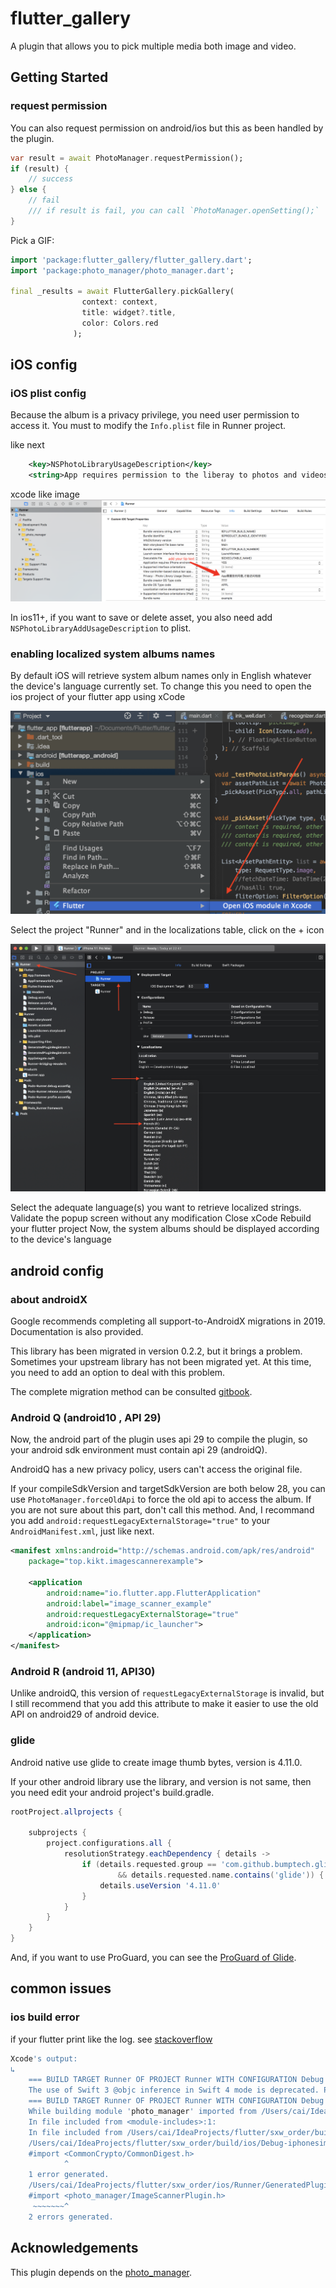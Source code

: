 # flutter_gallery

A plugin that allows you to pick multiple media both image and video.

## Getting Started

### request permission

You can also request permission on android/ios but this as been handled by the plugin.

```dart
var result = await PhotoManager.requestPermission();
if (result) {
    // success
} else {
    // fail
    /// if result is fail, you can call `PhotoManager.openSetting();`  to open android/ios applicaton's setting to get permission
}
```

Pick a GIF:

```dart
import 'package:flutter_gallery/flutter_gallery.dart';
import 'package:photo_manager/photo_manager.dart';

final _results = await FlutterGallery.pickGallery(
                context: context,
                title: widget?.title,
                color: Colors.red
              );
```

## iOS config

### iOS plist config

Because the album is a privacy privilege, you need user permission to access it. You must to modify the `Info.plist` file in Runner project.

like next

```xml
    <key>NSPhotoLibraryUsageDescription</key>
    <string>App requires permission to the liberay to photos and videos</string>
```

xcode like image
![in xcode](https://raw.githubusercontent.com/CaiJingLong/some_asset/master/flutter_photo2.png)

In ios11+, if you want to save or delete asset, you also need add `NSPhotoLibraryAddUsageDescription` to plist.

### enabling localized system albums names

By default iOS will retrieve system album names only in English whatever the device's language currently set.
To change this you need to open the ios project of your flutter app using xCode

![in xcode](https://raw.githubusercontent.com/CaiJingLong/some_asset/master/iosFlutterProjectEditinginXcode.png)

Select the project "Runner" and in the localizations table, click on the + icon

![in xcode](https://raw.githubusercontent.com/CaiJingLong/some_asset/master/iosFlutterAddLocalization.png)

Select the adequate language(s) you want to retrieve localized strings.
Validate the popup screen without any modification
Close xCode
Rebuild your flutter project
Now, the system albums should be displayed according to the device's language


## android config

### about androidX

Google recommends completing all support-to-AndroidX migrations in 2019. Documentation is also provided.

This library has been migrated in version 0.2.2, but it brings a problem. Sometimes your upstream library has not been migrated yet. At this time, you need to add an option to deal with this problem.

The complete migration method can be consulted [gitbook](https://caijinglong.gitbooks.io/migrate-flutter-to-androidx/content/).

### Android Q (android10 , API 29)

Now, the android part of the plugin uses api 29 to compile the plugin, so your android sdk environment must contain api 29 (androidQ).

AndroidQ has a new privacy policy, users can't access the original file.

If your compileSdkVersion and targetSdkVersion are both below 28, you can use `PhotoManager.forceOldApi` to force the old api to access the album. If you are not sure about this part, don't call this method. And, I recommand you add `android:requestLegacyExternalStorage="true"` to your `AndroidManifest.xml`, just like next.

```xml
<manifest xmlns:android="http://schemas.android.com/apk/res/android"
    package="top.kikt.imagescannerexample">

    <application
        android:name="io.flutter.app.FlutterApplication"
        android:label="image_scanner_example"
        android:requestLegacyExternalStorage="true"
        android:icon="@mipmap/ic_launcher">
    </application>
</manifest>

```

### Android R (android 11, API30)

Unlike androidQ, this version of `requestLegacyExternalStorage` is invalid, but I still recommend that you add this attribute to make it easier to use the old API on android29 of android device.

### glide

Android native use glide to create image thumb bytes, version is 4.11.0.

If your other android library use the library, and version is not same, then you need edit your android project's build.gradle.

```gradle
rootProject.allprojects {

    subprojects {
        project.configurations.all {
            resolutionStrategy.eachDependency { details ->
                if (details.requested.group == 'com.github.bumptech.glide'
                        && details.requested.name.contains('glide')) {
                    details.useVersion '4.11.0'
                }
            }
        }
    }
}
```

And, if you want to use ProGuard, you can see the [ProGuard of Glide](https://github.com/bumptech/glide#proguard).

## common issues

### ios build error

if your flutter print like the log. see [stackoverflow](https://stackoverflow.com/questions/27776497/include-of-non-modular-header-inside-framework-module)

```bash
Xcode's output:
↳
    === BUILD TARGET Runner OF PROJECT Runner WITH CONFIGURATION Debug ===
    The use of Swift 3 @objc inference in Swift 4 mode is deprecated. Please address deprecated @objc inference warnings, test your code with “Use of deprecated Swift 3 @objc inference” logging enabled, and then disable inference by changing the "Swift 3 @objc Inference" build setting to "Default" for the "Runner" target.
    === BUILD TARGET Runner OF PROJECT Runner WITH CONFIGURATION Debug ===
    While building module 'photo_manager' imported from /Users/cai/IdeaProjects/flutter/sxw_order/ios/Runner/GeneratedPluginRegistrant.m:9:
    In file included from <module-includes>:1:
    In file included from /Users/cai/IdeaProjects/flutter/sxw_order/build/ios/Debug-iphonesimulator/photo_manager/photo_manager.framework/Headers/photo_manager-umbrella.h:16:
    /Users/cai/IdeaProjects/flutter/sxw_order/build/ios/Debug-iphonesimulator/photo_manager/photo_manager.framework/Headers/MD5Utils.h:5:9: error: include of non-modular header inside framework module 'photo_manager.MD5Utils': '/Applications/Xcode.app/Contents/Developer/Platforms/iPhoneSimulator.platform/Developer/SDKs/iPhoneSimulator11.2.sdk/usr/include/CommonCrypto/CommonDigest.h' [-Werror,-Wnon-modular-include-in-framework-module]
    #import <CommonCrypto/CommonDigest.h>
            ^
    1 error generated.
    /Users/cai/IdeaProjects/flutter/sxw_order/ios/Runner/GeneratedPluginRegistrant.m:9:9: fatal error: could not build module 'photo_manager'
    #import <photo_manager/ImageScannerPlugin.h>
     ~~~~~~~^
    2 errors generated.
```

## Acknowledgements
This plugin depends on the [photo_manager](https://pub.dartlang.org/packages/photo_manager).
